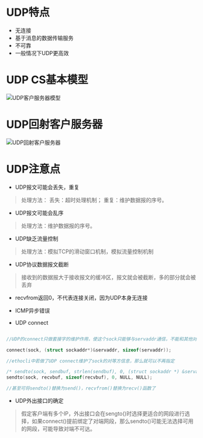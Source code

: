 # UDP特点

- 无连接
- 基于消息的数据传输服务
- 不可靠
- 一般情况下UDP更高效

# UDP CS基本模型

![UDP客户服务器模型](http://lx.hanyajun.com/UDP%E5%AE%A2%E6%88%B7%E6%9C%8D%E5%8A%A1%E5%99%A8%E6%A8%A1%E5%9E%8B)

# UDP回射客户服务器

![UDP回射客户服务器](http://lx.hanyajun.com/UDP%E5%9B%9E%E5%B0%84%E5%AE%A2%E6%88%B7%E6%9C%8D%E5%8A%A1%E5%99%A8)

# UDP注意点

- UDP报文可能会丢失，重复

>处理方法：
丢失：超时处理机制；
重复：维护数据报的序号。

- UDP报文可能会乱序

>处理方法：维护数据报的序号。

- UDP缺乏流量控制

>处理方法：模拟TCP的滑动窗口机制，模拟流量控制机制

- UDP协议数据报文截断

>接收到的数据报大于接收报文的缓冲区，报文就会被截断，多的部分就会被丢弃

- recvfrom返回0，不代表连接关闭，因为UDP本身无连接

- ICMP异步错误

- UDP connect

```c

//UDP的connect只做套接字的维护作用，使这个sock只能够与servaddr通信，不能和其他对等方通信了，并不做三次握手

connect(sock, (struct sockaddr*)&servaddr, sizeof(servaddr));

//ethocli中若做了UDP connect维护了sock的对等方信息，那么就可以不再指定

/* sendto(sock, sendbuf, strlen(sendbuf), 0, (struct sockaddr *) &servaddr, sizeof(serv);*/
sendto(sock, recvbuf, sizeof(recvbuf), 0, NULL, NULL);

//甚至可将sendto()替换为send()，recvfrom()替换为recv()函数了

```

- UDP外出接口的确定

>假定客户端有多个IP，外出接口会在sengto()时选择更适合的网段进行选择，如果connect()提前绑定了对端网段，那么sendto()可能无法选择可用的网段，可能导致对端不可达。